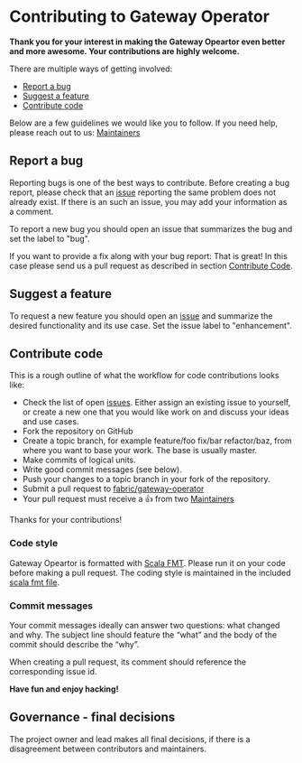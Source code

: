 # Contributing to Gateway Operator

**Thank you for your interest in making the Gateway Opeartor even better and more awesome. 
Your contributions are highly welcome.**

There are multiple ways of getting involved:

- [Report a bug](#report-a-bug)
- [Suggest a feature](#suggest-a-feature)
- [Contribute code](#contribute-code)

Below are a few guidelines we would like you to follow.
If you need help, please reach out to us: [Maintainers](maintainers.md)


## Report a bug
Reporting bugs is one of the best ways to contribute. Before creating a bug report, please check that 
an [issue][issue] reporting the same problem does not already exist. If there is an such an issue, 
you may add your information as a comment.

To report a new bug you should open an issue that summarizes the bug and set the label to "bug".

If you want to provide a fix along with your bug report: That is great! In this case please send us a pull 
request as described in section [Contribute Code](#contribute-code).

## Suggest a feature
To request a new feature you should open an [issue][issue] and summarize the desired functionality and its 
use case. Set the issue label to "enhancement".

## Contribute code
This is a rough outline of what the workflow for code contributions looks like:
- Check the list of open [issues][issue]. Either assign an existing issue to yourself, or create a new one that you would like work on and discuss your ideas and use cases.
- Fork the repository on GitHub
- Create a topic branch, for example feature/foo fix/bar refactor/baz, from where you want to base your work. The base is usually master.
- Make commits of logical units.
- Write good commit messages (see below).
- Push your changes to a topic branch in your fork of the repository.
- Submit a pull request to [fabric/gateway-operator](https://github.bus.zalan.do/fabric/gateway-operator)
- Your pull request must receive a :thumbsup: from two [Maintainers](maintainers.md)

Thanks for your contributions!

### Code style
Gateway Opeartor is formatted with [Scala FMT](https://scalameta.org/scalafmt/docs/installation.html). 
Please run it on your code before making a pull request. 
The coding style is maintained in the included [scala fmt file](.scalafmt.conf).

### Commit messages
Your commit messages ideally can answer two questions: what changed and why. 
The subject line should feature the “what” and the body of the commit should describe the “why”.

When creating a pull request, its comment should reference the corresponding issue id.

**Have fun and enjoy hacking!**

## Governance - final decisions
The project owner and lead makes all final decisions, if there is a
disagreement between contributors and maintainers.

[issue]: https://github.bus.zalan.do/fabric/gateway-operator/issues
